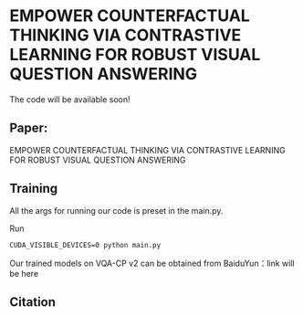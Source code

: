 # EMPOWER COUNTERFACTUAL THINKING VIA CONTRASTIVE LEARNING FOR ROBUST VISUAL QUESTION ANSWERING
The code will be available soon!


## Paper:
EMPOWER COUNTERFACTUAL THINKING VIA CONTRASTIVE LEARNING FOR ROBUST VISUAL QUESTION ANSWERING


## Training
All the args for running our code is preset in the main.py.

Run

    CUDA_VISIBLE_DEVICES=0 python main.py


Our trained models on VQA-CP v2 can be obtained from BaiduYun：link will be here

## Citation

